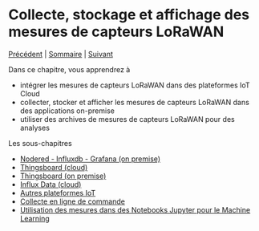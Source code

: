 # Collecte, stockage et affichage des mesures de capteurs LoRaWAN

[Précédent](07b.md) | [Sommaire](README.md) |  [Suivant](08a.md)

Dans ce chapitre, vous apprendrez à
* intégrer les mesures de capteurs LoRaWAN dans des plateformes IoT Cloud
* collecter, stocker et afficher les mesures de capteurs LoRaWAN dans des applications on-premise
* utiliser des archives de mesures de capteurs LoRaWAN pour des analyses

Les sous-chapitres

* [Nodered - Influxdb - Grafana (on premise)](08a.md)
* [Thingsboard (cloud)](08b.md)
* [Thingsboard (on premise)](08c.md)
* [Influx Data (cloud)](08d.md)
* [Autres plateformes IoT](08e.md)
* [Collecte en ligne de commande](08f.md)
* [Utilisation des mesures dans des Notebooks Jupyter pour le Machine Learning](08g.md)
